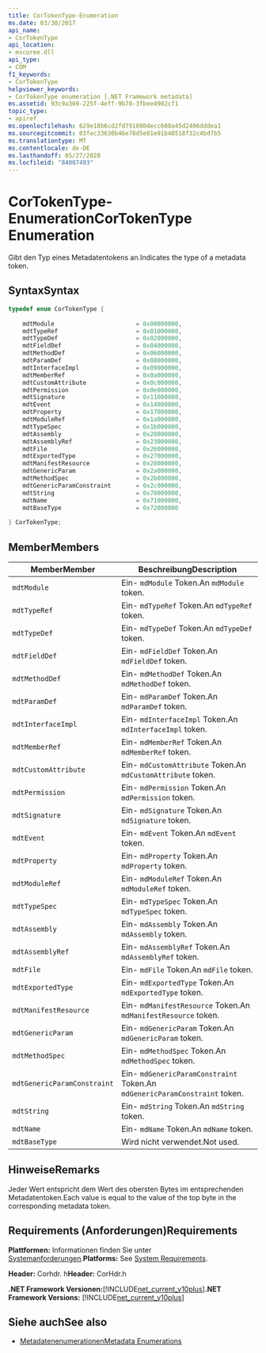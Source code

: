 ```yaml
---
title: CorTokenType-Enumeration
ms.date: 03/30/2017
api_name:
- CorTokenType
api_location:
- mscoree.dll
api_type:
- COM
f1_keywords:
- CorTokenType
helpviewer_keywords:
- CorTokenType enumeration [.NET Framework metadata]
ms.assetid: 93c9a369-225f-4eff-9b78-3fbee4902cf1
topic_type:
- apiref
ms.openlocfilehash: 629e18b6cd2fd7910804ecc608a45d2406dddea1
ms.sourcegitcommit: 03fec33630b46e78d5e81e91b40518f32c4bd7b5
ms.translationtype: MT
ms.contentlocale: de-DE
ms.lasthandoff: 05/27/2020
ms.locfileid: "84007493"
---
```

# <a name="cortokentype-enumeration"></a><span data-ttu-id="d13d2-102">CorTokenType-Enumeration</span><span class="sxs-lookup"><span data-stu-id="d13d2-102">CorTokenType Enumeration</span></span>
<span data-ttu-id="d13d2-103">Gibt den Typ eines Metadatentokens an.</span><span class="sxs-lookup"><span data-stu-id="d13d2-103">Indicates the type of a metadata token.</span></span>  
  
## <a name="syntax"></a><span data-ttu-id="d13d2-104">Syntax</span><span class="sxs-lookup"><span data-stu-id="d13d2-104">Syntax</span></span>  
  
```cpp  
typedef enum CorTokenType {  
  
    mdtModule                       = 0x00000000,  
    mdtTypeRef                      = 0x01000000,  
    mdtTypeDef                      = 0x02000000,  
    mdtFieldDef                     = 0x04000000,  
    mdtMethodDef                    = 0x06000000,  
    mdtParamDef                     = 0x08000000,  
    mdtInterfaceImpl                = 0x09000000,  
    mdtMemberRef                    = 0x0a000000,  
    mdtCustomAttribute              = 0x0c000000,  
    mdtPermission                   = 0x0e000000,  
    mdtSignature                    = 0x11000000,  
    mdtEvent                        = 0x14000000,  
    mdtProperty                     = 0x17000000,  
    mdtModuleRef                    = 0x1a000000,  
    mdtTypeSpec                     = 0x1b000000,  
    mdtAssembly                     = 0x20000000,  
    mdtAssemblyRef                  = 0x23000000,  
    mdtFile                         = 0x26000000,  
    mdtExportedType                 = 0x27000000,  
    mdtManifestResource             = 0x28000000,  
    mdtGenericParam                 = 0x2a000000,  
    mdtMethodSpec                   = 0x2b000000,  
    mdtGenericParamConstraint       = 0x2c000000,  
    mdtString                       = 0x70000000,  
    mdtName                         = 0x71000000,  
    mdtBaseType                     = 0x72000000  
  
} CorTokenType;  
```  
  
## <a name="members"></a><span data-ttu-id="d13d2-105">Member</span><span class="sxs-lookup"><span data-stu-id="d13d2-105">Members</span></span>  
  
|<span data-ttu-id="d13d2-106">Member</span><span class="sxs-lookup"><span data-stu-id="d13d2-106">Member</span></span>|<span data-ttu-id="d13d2-107">Beschreibung</span><span class="sxs-lookup"><span data-stu-id="d13d2-107">Description</span></span>|  
|------------|-----------------|  
|`mdtModule`|<span data-ttu-id="d13d2-108">Ein- `mdModule` Token.</span><span class="sxs-lookup"><span data-stu-id="d13d2-108">An `mdModule` token.</span></span>|  
|`mdtTypeRef`|<span data-ttu-id="d13d2-109">Ein- `mdTypeRef` Token.</span><span class="sxs-lookup"><span data-stu-id="d13d2-109">An `mdTypeRef` token.</span></span>|  
|`mdtTypeDef`|<span data-ttu-id="d13d2-110">Ein- `mdTypeDef` Token.</span><span class="sxs-lookup"><span data-stu-id="d13d2-110">An `mdTypeDef` token.</span></span>|  
|`mdtFieldDef`|<span data-ttu-id="d13d2-111">Ein- `mdFieldDef` Token.</span><span class="sxs-lookup"><span data-stu-id="d13d2-111">An `mdFieldDef` token.</span></span>|  
|`mdtMethodDef`|<span data-ttu-id="d13d2-112">Ein- `mdMethodDef` Token.</span><span class="sxs-lookup"><span data-stu-id="d13d2-112">An `mdMethodDef` token.</span></span>|  
|`mdtParamDef`|<span data-ttu-id="d13d2-113">Ein- `mdParamDef` Token.</span><span class="sxs-lookup"><span data-stu-id="d13d2-113">An `mdParamDef` token.</span></span>|  
|`mdtInterfaceImpl`|<span data-ttu-id="d13d2-114">Ein- `mdInterfaceImpl` Token.</span><span class="sxs-lookup"><span data-stu-id="d13d2-114">An `mdInterfaceImpl` token.</span></span>|  
|`mdtMemberRef`|<span data-ttu-id="d13d2-115">Ein- `mdMemberRef` Token.</span><span class="sxs-lookup"><span data-stu-id="d13d2-115">An `mdMemberRef` token.</span></span>|  
|`mdtCustomAttribute`|<span data-ttu-id="d13d2-116">Ein- `mdCustomAttribute` Token.</span><span class="sxs-lookup"><span data-stu-id="d13d2-116">An `mdCustomAttribute` token.</span></span>|  
|`mdtPermission`|<span data-ttu-id="d13d2-117">Ein- `mdPermission` Token.</span><span class="sxs-lookup"><span data-stu-id="d13d2-117">An `mdPermission` token.</span></span>|  
|`mdtSignature`|<span data-ttu-id="d13d2-118">Ein- `mdSignature` Token.</span><span class="sxs-lookup"><span data-stu-id="d13d2-118">An `mdSignature` token.</span></span>|  
|`mdtEvent`|<span data-ttu-id="d13d2-119">Ein- `mdEvent` Token.</span><span class="sxs-lookup"><span data-stu-id="d13d2-119">An `mdEvent` token.</span></span>|  
|`mdtProperty`|<span data-ttu-id="d13d2-120">Ein- `mdProperty` Token.</span><span class="sxs-lookup"><span data-stu-id="d13d2-120">An `mdProperty` token.</span></span>|  
|`mdtModuleRef`|<span data-ttu-id="d13d2-121">Ein- `mdModuleRef` Token.</span><span class="sxs-lookup"><span data-stu-id="d13d2-121">An `mdModuleRef` token.</span></span>|  
|`mdtTypeSpec`|<span data-ttu-id="d13d2-122">Ein- `mdTypeSpec` Token.</span><span class="sxs-lookup"><span data-stu-id="d13d2-122">An `mdTypeSpec` token.</span></span>|  
|`mdtAssembly`|<span data-ttu-id="d13d2-123">Ein- `mdAssembly` Token.</span><span class="sxs-lookup"><span data-stu-id="d13d2-123">An `mdAssembly` token.</span></span>|  
|`mdtAssemblyRef`|<span data-ttu-id="d13d2-124">Ein- `mdAssemblyRef` Token.</span><span class="sxs-lookup"><span data-stu-id="d13d2-124">An `mdAssemblyRef` token.</span></span>|  
|`mdtFile`|<span data-ttu-id="d13d2-125">Ein- `mdFile` Token.</span><span class="sxs-lookup"><span data-stu-id="d13d2-125">An `mdFile` token.</span></span>|  
|`mdtExportedType`|<span data-ttu-id="d13d2-126">Ein- `mdExportedType` Token.</span><span class="sxs-lookup"><span data-stu-id="d13d2-126">An `mdExportedType` token.</span></span>|  
|`mdtManifestResource`|<span data-ttu-id="d13d2-127">Ein- `mdManifestResource` Token.</span><span class="sxs-lookup"><span data-stu-id="d13d2-127">An `mdManifestResource` token.</span></span>|  
|`mdtGenericParam`|<span data-ttu-id="d13d2-128">Ein- `mdGenericParam` Token.</span><span class="sxs-lookup"><span data-stu-id="d13d2-128">An `mdGenericParam` token.</span></span>|  
|`mdtMethodSpec`|<span data-ttu-id="d13d2-129">Ein- `mdMethodSpec` Token.</span><span class="sxs-lookup"><span data-stu-id="d13d2-129">An `mdMethodSpec` token.</span></span>|  
|`mdtGenericParamConstraint`|<span data-ttu-id="d13d2-130">Ein- `mdGenericParamConstraint` Token.</span><span class="sxs-lookup"><span data-stu-id="d13d2-130">An `mdGenericParamConstraint` token.</span></span>|  
|`mdtString`|<span data-ttu-id="d13d2-131">Ein- `mdString` Token.</span><span class="sxs-lookup"><span data-stu-id="d13d2-131">An `mdString` token.</span></span>|  
|`mdtName`|<span data-ttu-id="d13d2-132">Ein- `mdName` Token.</span><span class="sxs-lookup"><span data-stu-id="d13d2-132">An `mdName` token.</span></span>|  
|`mdtBaseType`|<span data-ttu-id="d13d2-133">Wird nicht verwendet.</span><span class="sxs-lookup"><span data-stu-id="d13d2-133">Not used.</span></span>|  
  
## <a name="remarks"></a><span data-ttu-id="d13d2-134">Hinweise</span><span class="sxs-lookup"><span data-stu-id="d13d2-134">Remarks</span></span>  
 <span data-ttu-id="d13d2-135">Jeder Wert entspricht dem Wert des obersten Bytes im entsprechenden Metadatentoken.</span><span class="sxs-lookup"><span data-stu-id="d13d2-135">Each value is equal to the value of the top byte in the corresponding metadata token.</span></span>  
  
## <a name="requirements"></a><span data-ttu-id="d13d2-136">Requirements (Anforderungen)</span><span class="sxs-lookup"><span data-stu-id="d13d2-136">Requirements</span></span>  
 <span data-ttu-id="d13d2-137">**Plattformen:** Informationen finden Sie unter [Systemanforderungen](../../get-started/system-requirements.md).</span><span class="sxs-lookup"><span data-stu-id="d13d2-137">**Platforms:** See [System Requirements](../../get-started/system-requirements.md).</span></span>  
  
 <span data-ttu-id="d13d2-138">**Header:** Corhdr. h</span><span class="sxs-lookup"><span data-stu-id="d13d2-138">**Header:** CorHdr.h</span></span>  
  
 <span data-ttu-id="d13d2-139">**.NET Framework Versionen:**[!INCLUDE[net_current_v10plus](../../../../includes/net-current-v10plus-md.md)]</span><span class="sxs-lookup"><span data-stu-id="d13d2-139">**.NET Framework Versions:** [!INCLUDE[net_current_v10plus](../../../../includes/net-current-v10plus-md.md)]</span></span>  
  
## <a name="see-also"></a><span data-ttu-id="d13d2-140">Siehe auch</span><span class="sxs-lookup"><span data-stu-id="d13d2-140">See also</span></span>

- [<span data-ttu-id="d13d2-141">Metadatenenumerationen</span><span class="sxs-lookup"><span data-stu-id="d13d2-141">Metadata Enumerations</span></span>](metadata-enumerations.md)
